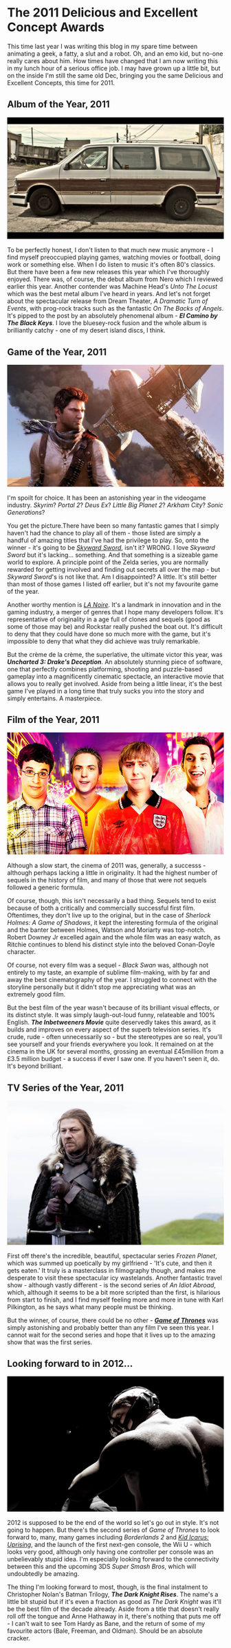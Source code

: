 # The 2011 Delicious and Excellent Concept Awards

This time last year I was writing this blog in my spare time between animating a geek, a fatty, a slut and a robot. Oh, and an emo kid, but no-one really cares about him. How times have changed that I am now writing this in my lunch hour of a serious office job. I may have grown up a little bit, but on the inside I'm still the same old Dec, bringing you the same Delicious and Excellent Concepts, this time for 2011.

## Album of the Year, 2011

![The Black Keys - El Camino](/assets/awards/2011/el-camino.png)

To be perfectly honest, I don't listen to that much new music anymore - I find myself preoccupied playing games, watching movies or football, doing work or something else. When I do listen to music it's often 80's classics. But there have been a few new releases this year which I've thoroughly enjoyed. There was, of course, the debut album from Nero which I reviewed earlier this year. Another contender was Machine Head's _Unto The Locust_ which was the best metal album I've heard in years. And let's not forget about the spectacular release from Dream Theater, _A Dramatic Turn of Events_, with prog-rock tracks such as the fantastic _On The Backs of Angels_. It's pipped to the post by an absolutely phenomenal album - **_El Camino by The Black Keys_**. I love the bluesey-rock fusion and the whole album is brilliantly catchy - one of my desert island discs, I think.

## Game of the Year, 2011

![Uncharted 3: Drake's Deception](/assets/awards/2011/uncharted-3.png)

I'm spoilt for choice. It has been an astonishing year in the videogame industry. _Skyrim_? _Portal 2_? _Deus Ex_? _Little Big Planet 2_? _Arkham City_? _Sonic Generations_?

You get the picture.There have been so many fantastic games that I simply haven't had the chance to play all of them - those listed are simply a handful of amazing titles that I've had the privilege to play. So, onto the winner - it's going to be _[Skyward Sword](/blog/skyward-sword)_, isn't it? WRONG. I love _Skyward Sword_ but it's lacking... something. And that something is a sizeable game world to explore. A principle point of the Zelda series, you are normally rewarded for getting involved and finding out secrets all over the map - but _Skyward Sword_'s is not like that. Am I disappointed? A little. It's still better than most of those games I listed off earlier, but it's not my favourite game of the year.

Another worthy mention is _[LA Noire](/blog/the-cool-factor)_. It's a landmark in innovation and in the gaming industry, a merger of genres that I hope many developers follow. It's representative of originality in a age full of clones and sequels (good as some of those may be) and Rockstar really pushed the boat out. It's difficult to deny that they could have done so much more with the game, but it's impossible to deny that what they did achieve was truly remarkable.

But the crème de la crème, the superlative, the ultimate victor this year, was **_Uncharted 3: Drake's Deception_**. An absolutely stunning piece of software, one that perfectly combines platforming, shooting and puzzle-based gameplay into a magnificently cinematic spectacle, an interactive movie that allows you to really get involved. Aside from being a little linear, it's the best game I've played in a long time that truly sucks you into the story and simply entertains. A masterpiece.

## Film of the Year, 2011

![The Inbetweeners Movie](/assets/awards/2011/inbetweeners.png)

Although a slow start, the cinema of 2011 was, generally, a successs - although perhaps lacking a little in originality. It had the highest number of sequels in the history of film, and many of those that were not sequels followed a generic formula.

Of course, though, this isn't necessarily a bad thing. Sequels tend to exist because of both a critically and commercially successful first film. Oftentimes, they don't live up to the original, but in the case of _Sherlock Holmes: A Game of Shadows_, it kept the interesting formula of the original and the banter between Holmes, Watson and Moriarty was top-notch. Robert Downey Jr excelled again and the whole film was an easy watch, as Ritchie continues to blend his distinct style into the beloved Conan-Doyle character.

Of course, not every film was a sequel - _Black Swan_ was, although not entirely to my taste, an example of sublime film-making, with by far and away the best cinematography of the year. I struggled to connect with the storyline personally but it didn't stop me appreciating what was an extremely good film.

But the best film of the year wasn't because of its brilliant visual effects, or its distinct style. It was simply laugh-out-loud funny, relateable and 100% English. **_The Inbetweeners Movie_** quite deservedly takes this award, as it builds and improves on every aspect of the superb television series. It's crude, rude - often unnecessarily so - but the stereotypes are so real, you'll see yourself and your friends everywhere you look. It remained on at the cinema in the UK for several months, grossing an eventual £45million from a £3.5 million budget - a success if ever I saw one. If you haven't seen it, do. It's beyond brilliant.


## TV Series of the Year, 2011

![Game of Thrones](/assets/awards/2011/game-of-thrones.png)

First off there's the incredible, beautiful, spectacular series _Frozen Planet_, which was summed up poetically by my girlfriend - 'It's cute, and then it gets eaten.' It truly is a masterclass in filmography though, and makes me desperate to visit these spectacular icy wastelands. Another fantastic travel show - although vastly different - is the second series of _An Idiot Abroad_, which, although it seems to be a bit more scripted than the first, is hilarious from start to finish, and I find myself feeling more and more in tune with Karl Pilkington, as he says what many people must be thinking.

But the winner, of course, there could be no other - **_[Game of Thrones](/blog/game-of-thrones)_** was simply astonishing and probably better than any film I've seen this year. I cannot wait for the second series and hope that it lives up to the amazing show that was the first series.

## Looking forward to in 2012...

![The Dark Knight Rises](/assets/awards/2011/the-dark-knight-rises.png)

2012 is supposed to be the end of the world so let's go out in style. It's not going to happen. But there's the second series of _Game of Thrones_ to look forward to, many, many games including _Borderlands 2_ and _[Kid Icarus: Uprising](/blog/kid-icarus-uprising)_, and the launch of the first next-gen console, the Wii U - which looks very good, although only having one controller per console was an unbelievably stupid idea. I'm especially looking forward to the connectivity between this and the upcoming 3DS _Super Smash Bros_, which will undoubtedly be amazing.

The thing I'm looking forward to most, though, is the final instalment to Christopher Nolan's Batman Trilogy, **_The Dark Knight Rises_**. The name's a little bit stupid but if it's even a fraction as good as _The Dark Knight_ was it'll be the best film of the decade already. Aside from a title that doesn't really roll off the tongue and Anne Hathaway in it, there's nothing that puts me off - I can't wait to see Tom Hardy as Bane, and the return of some of my favourite actors (Bale, Freeman, and Oldman). Should be an absolute cracker.